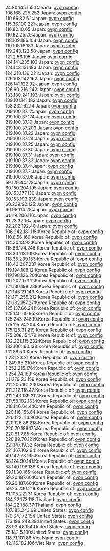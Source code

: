 24.80.145.155:Canada: [ovpn config](vpn/24_80_145_155.ovpn)  
106.168.225.252:Japan: [ovpn config](vpn/106_168_225_252.ovpn)  
110.66.82.62:Japan: [ovpn config](vpn/110_66_82_62.ovpn)  
115.36.190.221:Japan: [ovpn config](vpn/115_36_190_221.ovpn)  
116.82.10.65:Japan: [ovpn config](vpn/116_82_10_65.ovpn)  
116.82.25.29:Japan: [ovpn config](vpn/116_82_25_29.ovpn)  
118.109.186.104:Japan: [ovpn config](vpn/118_109_186_104.ovpn)  
119.105.18.183:Japan: [ovpn config](vpn/119_105_18_183.ovpn)  
119.243.122.58:Japan: [ovpn config](vpn/119_243_122_58.ovpn)  
121.2.56.195:Japan: [ovpn config](vpn/121_2_56_195.ovpn)  
124.141.235.103:Japan: [ovpn config](vpn/124_141_235_103.ovpn)  
124.143.131.183:Japan: [ovpn config](vpn/124_143_131_183.ovpn)  
124.213.136.221:Japan: [ovpn config](vpn/124_213_136_221.ovpn)  
126.103.142.162:Japan: [ovpn config](vpn/126_103_142_162.ovpn)  
126.141.122.92:Japan: [ovpn config](vpn/126_141_122_92.ovpn)  
126.60.216.242:Japan: [ovpn config](vpn/126_60_216_242.ovpn)  
133.130.241.193:Japan: [ovpn config](vpn/133_130_241_193.ovpn)  
139.101.141.182:Japan: [ovpn config](vpn/139_101_141_182.ovpn)  
153.232.62.14:Japan: [ovpn config](vpn/153_232_62_14.ovpn)  
219.100.37.17:Japan: [ovpn config](vpn/219_100_37_17.ovpn)  
219.100.37.174:Japan: [ovpn config](vpn/219_100_37_174.ovpn)  
219.100.37.19:Japan: [ovpn config](vpn/219_100_37_19.ovpn)  
219.100.37.203:Japan: [ovpn config](vpn/219_100_37_203.ovpn)  
219.100.37.22:Japan: [ovpn config](vpn/219_100_37_22.ovpn)  
219.100.37.24:Japan: [ovpn config](vpn/219_100_37_24.ovpn)  
219.100.37.25:Japan: [ovpn config](vpn/219_100_37_25.ovpn)  
219.100.37.30:Japan: [ovpn config](vpn/219_100_37_30.ovpn)  
219.100.37.31:Japan: [ovpn config](vpn/219_100_37_31.ovpn)  
219.100.37.32:Japan: [ovpn config](vpn/219_100_37_32.ovpn)  
219.100.37.4:Japan: [ovpn config](vpn/219_100_37_4.ovpn)  
219.100.37.7:Japan: [ovpn config](vpn/219_100_37_7.ovpn)  
219.100.37.98:Japan: [ovpn config](vpn/219_100_37_98.ovpn)  
59.129.44.173:Japan: [ovpn config](vpn/59_129_44_173.ovpn)  
60.150.204.195:Japan: [ovpn config](vpn/60_150_204_195.ovpn)  
60.153.177.130:Japan: [ovpn config](vpn/60_153_177_130.ovpn)  
60.153.193.239:Japan: [ovpn config](vpn/60_153_193_239.ovpn)  
60.239.92.125:Japan: [ovpn config](vpn/60_239_92_125.ovpn)  
60.98.114.28:Japan: [ovpn config](vpn/60_98_114_28.ovpn)  
61.119.206.116:Japan: [ovpn config](vpn/61_119_206_116.ovpn)  
61.23.32.16:Japan: [ovpn config](vpn/61_23_32_16.ovpn)  
92.202.192.40:Japan: [ovpn config](vpn/92_202_192_40.ovpn)  
106.242.181.115:Korea Republic of: [ovpn config](vpn/106_242_181_115.ovpn)  
110.8.56.169:Korea Republic of: [ovpn config](vpn/110_8_56_169.ovpn)  
114.30.13.93:Korea Republic of: [ovpn config](vpn/114_30_13_93.ovpn)  
115.86.174.246:Korea Republic of: [ovpn config](vpn/115_86_174_246.ovpn)  
118.33.118.109:Korea Republic of: [ovpn config](vpn/118_33_118_109.ovpn)  
118.35.239.153:Korea Republic of: [ovpn config](vpn/118_35_239_153.ovpn)  
118.43.207.237:Korea Republic of: [ovpn config](vpn/118_43_207_237.ovpn)  
119.194.108.12:Korea Republic of: [ovpn config](vpn/119_194_108_12.ovpn)  
119.198.126.20:Korea Republic of: [ovpn config](vpn/119_198_126_20.ovpn)  
119.202.173.11:Korea Republic of: [ovpn config](vpn/119_202_173_11.ovpn)  
121.130.198.238:Korea Republic of: [ovpn config](vpn/121_130_198_238.ovpn)  
121.143.21.149:Korea Republic of: [ovpn config](vpn/121_143_21_149.ovpn)  
121.171.255.212:Korea Republic of: [ovpn config](vpn/121_171_255_212.ovpn)  
121.182.157.27:Korea Republic of: [ovpn config](vpn/121_182_157_27.ovpn)  
125.137.66.241:Korea Republic of: [ovpn config](vpn/125_137_66_241.ovpn)  
125.140.60.95:Korea Republic of: [ovpn config](vpn/125_140_60_95.ovpn)  
125.243.248.19:Korea Republic of: [ovpn config](vpn/125_243_248_19.ovpn)  
175.115.74.204:Korea Republic of: [ovpn config](vpn/175_115_74_204.ovpn)  
175.125.31.219:Korea Republic of: [ovpn config](vpn/175_125_31_219.ovpn)  
175.208.154.79:Korea Republic of: [ovpn config](vpn/175_208_154_79.ovpn)  
182.221.115.232:Korea Republic of: [ovpn config](vpn/182_221_115_232.ovpn)  
183.106.160.138:Korea Republic of: [ovpn config](vpn/183_106_160_138.ovpn)  
1.11.88.50:Korea Republic of: [ovpn config](vpn/1_11_88_50.ovpn)  
1.231.23.21:Korea Republic of: [ovpn config](vpn/1_231_23_21.ovpn)  
1.249.65.210:Korea Republic of: [ovpn config](vpn/1_249_65_210.ovpn)  
1.252.215.176:Korea Republic of: [ovpn config](vpn/1_252_215_176.ovpn)  
1.254.74.183:Korea Republic of: [ovpn config](vpn/1_254_74_183.ovpn)  
211.179.23.159:Korea Republic of: [ovpn config](vpn/211_179_23_159.ovpn)  
211.205.161.230:Korea Republic of: [ovpn config](vpn/211_205_161_230.ovpn)  
211.212.118.47:Korea Republic of: [ovpn config](vpn/211_212_118_47.ovpn)  
211.243.139.212:Korea Republic of: [ovpn config](vpn/211_243_139_212.ovpn)  
211.58.182.163:Korea Republic of: [ovpn config](vpn/211_58_182_163.ovpn)  
218.146.64.4:Korea Republic of: [ovpn config](vpn/218_146_64_4.ovpn)  
220.116.155.64:Korea Republic of: [ovpn config](vpn/220_116_155_64.ovpn)  
220.122.114.96:Korea Republic of: [ovpn config](vpn/220_122_114_96.ovpn)  
220.126.88.218:Korea Republic of: [ovpn config](vpn/220_126_88_218.ovpn)  
220.70.189.175:Korea Republic of: [ovpn config](vpn/220_70_189_175.ovpn)  
220.81.7.85:Korea Republic of: [ovpn config](vpn/220_81_7_85.ovpn)  
220.89.70.121:Korea Republic of: [ovpn config](vpn/220_89_70_121.ovpn)  
221.147.19.32:Korea Republic of: [ovpn config](vpn/221_147_19_32.ovpn)  
221.167.102.64:Korea Republic of: [ovpn config](vpn/221_167_102_64.ovpn)  
49.142.73.165:Korea Republic of: [ovpn config](vpn/49_142_73_165.ovpn)  
58.124.90.141:Korea Republic of: [ovpn config](vpn/58_124_90_141.ovpn)  
58.140.198.138:Korea Republic of: [ovpn config](vpn/58_140_198_138.ovpn)  
59.11.30.165:Korea Republic of: [ovpn config](vpn/59_11_30_165.ovpn)  
59.20.187.60:Korea Republic of: [ovpn config](vpn/59_20_187_60.ovpn)  
59.20.187.60:Korea Republic of: [ovpn config](vpn/59_20_187_60.ovpn)  
59.25.230.219:Korea Republic of: [ovpn config](vpn/59_25_230_219.ovpn)  
61.105.221.31:Korea Republic of: [ovpn config](vpn/61_105_221_31.ovpn)  
184.22.173.118:Thailand: [ovpn config](vpn/184_22_173_118.ovpn)  
184.22.188.37:Thailand: [ovpn config](vpn/184_22_188_37.ovpn)  
107.185.243.99:United States: [ovpn config](vpn/107_185_243_99.ovpn)  
170.64.172.154:United States: [ovpn config](vpn/170_64_172_154.ovpn)  
173.198.248.39:United States: [ovpn config](vpn/173_198_248_39.ovpn)  
23.93.48.154:United States: [ovpn config](vpn/23_93_48_154.ovpn)  
75.142.5.100:United States: [ovpn config](vpn/75_142_5_100.ovpn)  
118.71.101.86:Viet Nam: [ovpn config](vpn/118_71_101_86.ovpn)  
42.116.182.106:Viet Nam: [ovpn config](vpn/42_116_182_106.ovpn)  
